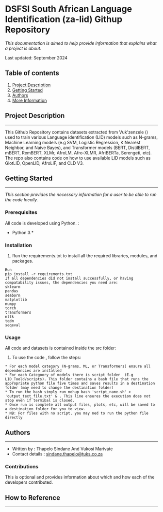 DSFSI South African Language Identification (za-lid) Githup Repository
==============================

_This documentation is aimed to help provide information that explains what a project is about._

Last updated: September 2024

## Table of contents 

1. [Project Description](#project-description) 
2. [Getting Started](#getting-started)
3. [Authors](#authors)
4. [More Information](#more-information)

## Project Description 
-----------

This Github Repository contains datasets extracted from Vuk'zenzele () used to train various Language identification (LID) models such as N-grams, Machine Learning models (e.g SVM, Logistic Regression, K Nearest Neighbor, and Naive Bayes), and Transformer models (BERT, DistilBERT, mBERT, RemBERT, XLMr, AfroLM, Afro-XLMR, AfriBERTa, Serengeti, etc). The repo also contains code on how to use available LID models such as GlotLID, OpenLID, AfroLIF, and CLD V3.

## Getting Started
-----------
_This section provides the necessary information for a user to be able to run the code locally._

### Prerequisites 

All code is developed using Python.  : 

- Python 3.* 

### Installation 

1. Run the requirements.txt to install all the required libraries, modules, and packages.  

```
Run
pip install -r requirements.txt 
If all dependencies did not install successfully, or having compatability issues, the dependencies you need are:
sklearn
pandas
seaborn
matplotlib
numpy 
torch
transformers
nltk
tqdm
seqeval

```

### Usage 

All code and datasets is contained inside the src folder: 

1. To use the code , follow the steps: 

```
* For each model category (N-grams, ML, or Transformers) ensure all dependencies are installed
* For each Categoory of models there is script folder  (E.g LID_Toold/scripts). This folder contains a bash file that runs the appropriate python file five times and saves results in a destination folder (may need to change the destination folder)
* To run the bash simply run nohup bash 'script_name.sh' > 'output_text_file.txt' & . This line ensures the execution does not stop even if termibal is closed.
* Once run is complete all output files, plots, etc, will be saved to a destination folder for you to view.
* NB: For files with no script, you may ned to run the python file directly

```

## Authors 
-----------

* Written by : Thapelo Sindane And Vukosi Marivate
* Contact details : sindane.thapelo@tuks.co.za

### Contributions  

This is optional and provides information about which  and how each of the developers contributed. 

## How to Reference 
---------
